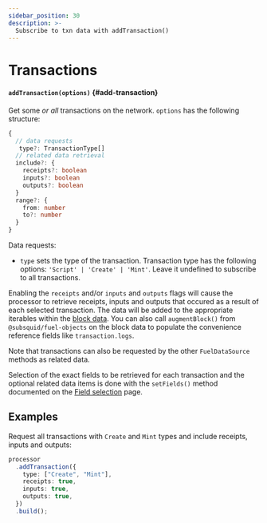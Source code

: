```yaml
---
sidebar_position: 30
description: >-
  Subscribe to txn data with addTransaction()
---
```


# Transactions

#### `addTransaction(options)` {#add-transaction}

Get some _or all_ transactions on the network. `options` has the following structure:

```typescript
{
  // data requests
   type?: TransactionType[]
  // related data retrieval
  include?: {
    receipts?: boolean
    inputs?: boolean
    outputs?: boolean
  }
  range?: {
    from: number
    to?: number
  }
}
```

Data requests:

- `type` sets the type of the transaction. Transaction type has the following options: `'Script' | 'Create' | 'Mint'`. Leave it undefined to subscribe to all transactions.

Enabling the `receipts` and/or `inputs` and `outputs` flags will cause the processor to retrieve receipts, inputs and outputs that occured as a result of each selected transaction. The data will be added to the appropriate iterables within the [block data](/fuel-indexing/fuel-datasource/context-interfaces). You can also call `augmentBlock()` from `@subsquid/fuel-objects` on the block data to populate the convenience reference fields like `transaction.logs`.

Note that transactions can also be requested by the other `FuelDataSource` methods as related data.

Selection of the exact fields to be retrieved for each transaction and the optional related data items is done with the `setFields()` method documented on the [Field selection](../field-selection) page.

## Examples

Request all transactions with `Create` and `Mint` types and include receipts, inputs and outputs:

```ts
processor
  .addTransaction({
    type: ["Create", "Mint"],
    receipts: true,
    inputs: true,
    outputs: true,
  })
  .build();
```
